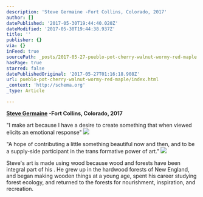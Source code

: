 ```yaml
---
description: 'Steve Germaine -Fort Collins, Colorado, 2017'
author: []
datePublished: '2017-05-30T19:44:40.020Z'
dateModified: '2017-05-30T19:44:38.937Z'
title: ''
publisher: {}
via: {}
inFeed: true
sourcePath: _posts/2017-05-27-pueblo-pot-cherry-walnut-wormy-red-maple.md
hasPage: true
starred: false
datePublishedOriginal: '2017-05-27T01:16:18.908Z'
url: pueblo-pot-cherry-walnut-wormy-red-maple/index.html
_context: 'http://schema.org'
_type: Article

---
```

**[Steve Germaine][0] -Fort Collins, Colorado, 2017**

"I make art because I have a desire to create something that when viewed elicits an emotional response"
![](https://the-grid-user-content.s3-us-west-2.amazonaws.com/babf39c6-a174-4639-8870-de3332578b1a.png)

"A hope of contributing a little something beautiful now and then, and to be a supply-side participant in the trans formative power of art."
![](https://the-grid-user-content.s3-us-west-2.amazonaws.com/97115554-8728-4a0c-aca4-2c67d98b0aaa.jpg)

Steve's art is made using wood because wood and forests have been integral part of his . He grew up in the hardwood forests of New England, and began making wooden things at a young age, spent his career studying forest ecology, and returned to the forests for nourishment, inspiration, and recreation.

[0]: http://www.stevegermaine.com/